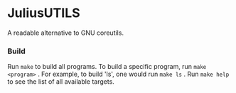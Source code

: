 # JuliusUTILS

A readable alternative to GNU coreutils.

### Build

Run `make` to build all programs. To build a specific program, run `make <program>` . For example, to build 'ls', one would run `make ls` .  Run `make help` to see the list of all available targets.
